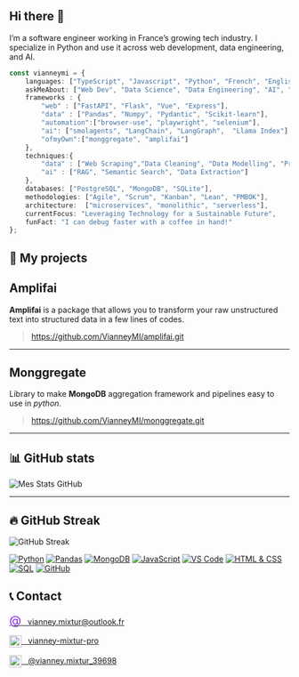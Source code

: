 ## Hi there 👋

<!--
**VianneyMI/vianneymi** is a ✨ _special_ ✨ repository because its `README.md` (this file) appears on your GitHub profile.

Here are some ideas to get you started:

- 🔭 I’m currently working on ...
- 🌱 I’m currently learning ...
- 👯 I’m looking to collaborate on ...
- 🤔 I’m looking for help with ...
- 💬 Ask me about ...
- 📫 How to reach me: ...
- 😄 Pronouns: ...
- ⚡ Fun fact: ...
-->


I’m a software engineer working in France’s growing tech industry. I specialize in Python and use it across web development, data engineering, and AI.

```TypeScript
const vianneymi = {
    languages: ["TypeScript", "Javascript", "Python", "French", "English"],
    askMeAbout: ["Web Dev", "Data Science", "Data Engineering", "AI", "Tech Trends"],
    frameworks : {
        "web" : ["FastAPI", "Flask", "Vue", "Express"],
        "data" : ["Pandas", "Numpy", "Pydantic", "Scikit-learn"],
        "automation":["browser-use", "playwright", "selenium"],
        "ai": ["smolagents", "LangChain", "LangGraph",  "Llama Index"],
        "ofmyOwn":["monggregate", "amplifai"]
    },
    techniques:{
        "data" : ["Web Scraping","Data Cleaning", "Data Modelling", "Predictive Modeling", "Data Visualization", "Data Storytelling", "Data Pipeline", "Data Warehouse"],
        "ai" : ["RAG", "Semantic Search", "Data Extraction"]
    },
    databases: ["PostgreSQL", "MongoDB", "SQLite"],
    methodologies: ["Agile", "Scrum", "Kanban", "Lean", "PMBOK"],
    architecture:  ["microservices", "monolithic", "serverless"],
    currentFocus: "Leveraging Technology for a Sustainable Future",
    funFact: "I can debug faster with a coffee in hand!"
};
```


## 🚀 My projects 

## Amplifai

__Amplifai__ is a package that allows you to transform your raw unstructured text into structured data in a few lines of codes.

> https://github.com/VianneyMI/amplifai.git

---

## Monggregate

Library to make __MongoDB__ aggregation framework and pipelines easy to use in _python_.

> https://github.com/VianneyMI/monggregate.git



---

## 📊 GitHub stats

![Mes Stats GitHub](https://github-readme-stats.vercel.app/api?username=VianneyMI&show_icons=true&theme=radical)

---

## 🔥 GitHub Streak

![GitHub Streak](https://streak-stats.demolab.com/?user=VianneyMI&theme=dark&date_format=M%20j%5B%2C%20Y%5D)




<!--

insert this : curren streak and longest streak ✅

insert buttons / badges ✅

+ Inclure le badge JavaScript ✅

rajouter les icones, inclure les frameworks (j'ai plus tous les noms en tete) ✅

Mettre python et mongoDB En priorité sur la liste

-->

[![Python](https://img.shields.io/badge/Python-3776AB?&logo=python&logoColor=white)](https://www.python.org/)
[![Pandas](https://img.shields.io/badge/Pandas-150458?&logo=pandas&logoColor=white)](https://pandas.pydata.org/)
[![MongoDB](https://img.shields.io/badge/MongoDB-47A248?&logo=mongodb&logoColor=white)](https://www.mongodb.com/)
[![JavaScript](https://img.shields.io/badge/JavaScript-F7DF1E?&logo=javascript&logoColor=black)](https://developer.mozilla.org/fr/docs/Web/JavaScript)
[![VS Code](https://img.shields.io/badge/VS_Code-007ACC?&logo=visual-studio-code&logoColor=white)](https://code.visualstudio.com/)
[![HTML & CSS](https://img.shields.io/badge/HTML5_&_CSS3-E34F26?&logo=html5&logoColor=white)](https://developer.mozilla.org/fr/docs/Web)
[![SQL](https://img.shields.io/badge/SQL-4479A1?&logo=postgresql&logoColor=white)](https://www.postgresql.org/)
[![GitHub](https://img.shields.io/badge/GitHub-181717?&logo=github&logoColor=white)](https://github.com/)


## 📞 Contact

<p align="left">
  <a href="mailto:vianney.mixtur@outlook.fr">
    <span style="color:#8A2BE2; font-size:22px; align=center">@</span>
    <span>&nbsp;&nbsp;vianney.mixtur@outlook.fr</span>
  </a>
</p>

<p align="left">
  <a href="https://www.linkedin.com/in/vianney-mixtur-pro/">
    <img src="https://cdn.jsdelivr.net/gh/devicons/devicon/icons/linkedin/linkedin-original.svg" width="22px" align = "center" />
    <span>&nbsp;&nbsp;vianney-mixtur-pro</span>
  </a>
</p>

<p align="left">
  <a href="https://medium.com/@vianney.mixtur_39698">
    <img src="https://cdn.simpleicons.org/medium/000/fff" width="22px" align="center" />
    <span>&nbsp;&nbsp;@vianney.mixtur_39698</span>
  </a>
</p>



<!---
Aligner les fives logos avec le texte (quasi fait)

rajouter un lien vers le medium et malt 
mettre les fives en logo ✅
-->